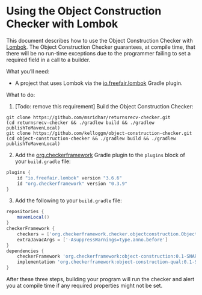 # Using the Object Construction Checker with Lombok

This document describes how to use the Object Construction Checker with
[Lombok](https://projectlombok.org).
The Object Construction Checker guarantees, at compile time, that there
will be no run-time exceptions due to the programmer failing to set a
required field in a call to a builder.

What you’ll need:
* A project that uses Lombok via the [io.freefair.lombok](https://plugins.gradle.org/plugin/io.freefair.lombok) Gradle plugin.

What to do:

1. [Todo: remove this requirement]
Build the Object Construction Checker:
```
git clone https://github.com/msridhar/returnsrecv-checker.git
(cd returnsrecv-checker && ./gradlew build && ./gradlew publishToMavenLocal)
git clone https://github.com/kelloggm/object-construction-checker.git
(cd object-construction-checker && ./gradlew build && ./gradlew publishToMavenLocal)
```

2. Add the [org.checkerframework](https://plugins.gradle.org/plugin/org.checkerframework) Gradle plugin to the `plugins` block of your `build.gradle` file:

```groovy
plugins {
    id "io.freefair.lombok" version "3.6.6"
    id "org.checkerframework" version "0.3.9"
}
```

3. Add the following to your `build.gradle` file:

```groovy
repositories {
    mavenLocal()
}
checkerFramework {
    checkers = ['org.checkerframework.checker.objectconstruction.ObjectConstructionChecker']
    extraJavacArgs = ['-AsuppressWarnings=type.anno.before']
}
dependencies {
    checkerFramework 'org.checkerframework:object-construction:0.1-SNAPSHOT'
    implementation 'org.checkerframework:object-construction-qual:0.1-SNAPSHOT'
}
```


After these three steps, building your program will run the checker and alert you at compile time if any required properties might not be set.
